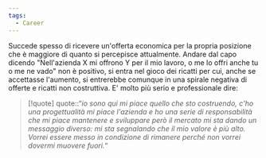 ```yaml
---
tags:
  - Career
---
```

Succede spesso di ricevere un'offerta economica per la propria posizione che è maggiore di quanto si percepisce attualmente.
Andare dal capo dicendo "Nell'azienda X mi offrono Y per il mio lavoro, o me lo offri anche tu o me ne vado" non è positivo, si entra nel gioco dei ricatti per cui, anche se accettasse l'aumento, si entrerebbe comunque in una spirale negativa di offerte e ricatti non costruttiva.
E' molto più serio e professionale dire:
> [!quote]
> quote::“*io sono qui mi piace quello che sto costruendo, c'ho una progettualità mi piace l'azienda e ho una serie di responsabilità che mi piace mantenere e sviluppare però il mercato mi sta dando un messaggio diverso: mi sta segnalando che il mio valore è più alto.
> Vorrei essere messo in condizione di rimanere perché non vorrei dovermi muovere fuori.*“